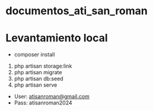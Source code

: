 # documentos_ati_san_roman

# Levantamiento local

- composer install
1. php artisan storage:link
2. php artisan migrate
3. php artisan db:seed
4. php artisan serve

- User: atisanroman@gmail.com
- Pass: atisanroman2024